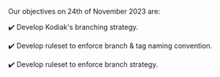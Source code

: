 Our objectives on 24th of November 2023 are:

:heavy_check_mark: Develop Kodiak's branching strategy.

:heavy_check_mark: Develop ruleset to enforce branch & tag naming convention.

:heavy_check_mark: Develop ruleset to enforce branch strategy.
